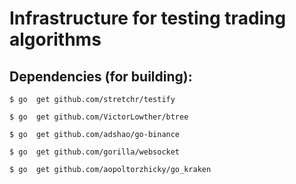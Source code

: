 # Infrastructure for testing trading algorithms

## Dependencies (for building):

```$ go  get github.com/stretchr/testify```

```$ go  get github.com/VictorLowther/btree```

```$ go  get github.com/adshao/go-binance```

```$ go  get github.com/gorilla/websocket```

```$ go  get github.com/aopoltorzhicky/go_kraken```
